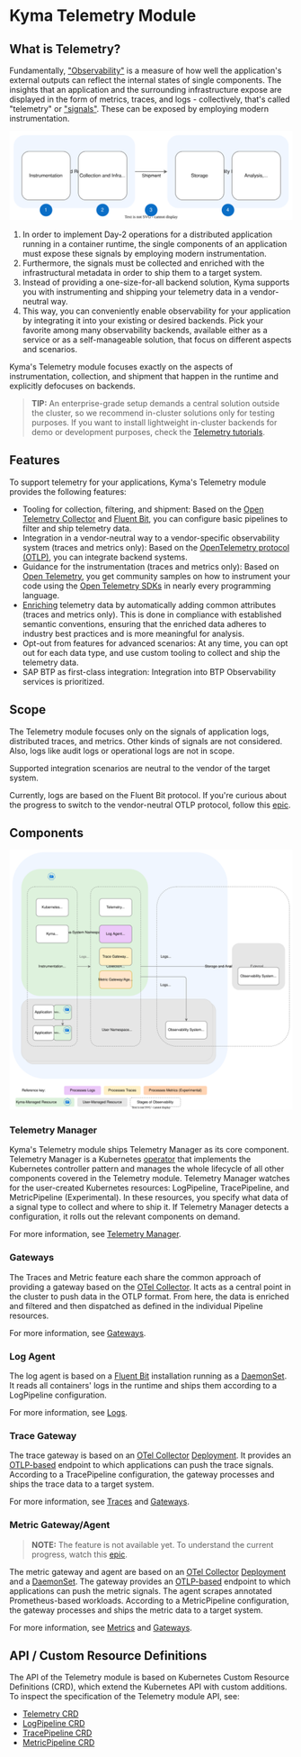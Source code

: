 
# Kyma Telemetry Module

## What is Telemetry?

Fundamentally, ["Observability"](https://opentelemetry.io/docs/concepts/observability-primer/) is a measure of how well the application's external outputs can reflect the internal states of single components. The insights that an application and the surrounding infrastructure expose are displayed in the form of metrics, traces, and logs - collectively, that's called "telemetry" or ["signals"](https://opentelemetry.io/docs/concepts/signals/). These can be exposed by employing modern instrumentation.

![Stages of Observability](./assets/telemetry-stages.drawio.svg)

1. In order to implement Day-2 operations for a distributed application running in a container runtime, the single components of an application must expose these signals by employing modern instrumentation.
2. Furthermore, the signals must be collected and enriched with the infrastructural metadata in order to ship them to a target system.
3. Instead of providing a one-size-for-all backend solution, Kyma supports you with instrumenting and shipping your telemetry data in a vendor-neutral way.
4. This way, you can conveniently enable observability for your application by integrating it into your existing or desired backends. Pick your favorite among many observability backends, available either as a service or as a self-manageable solution, that focus on different aspects and scenarios.

Kyma's Telemetry module focuses exactly on the aspects of instrumentation, collection, and shipment that happen in the runtime and explicitly defocuses on backends.

> **TIP:** An enterprise-grade setup demands a central solution outside the cluster, so we recommend in-cluster solutions only for testing purposes. If you want to install lightweight in-cluster backends for demo or development purposes, check the [Telemetry tutorials](05-tutorials.md).

## Features

To support telemetry for your applications, Kyma's Telemetry module provides the following features:

- Tooling for collection, filtering, and shipment: Based on the [Open Telemetry Collector](https://opentelemetry.io/docs/collector/) and [Fluent Bit](https://fluentbit.io/), you can configure basic pipelines to filter and ship telemetry data.
- Integration in a vendor-neutral way to a vendor-specific observability system (traces and metrics only): Based on the [OpenTelemetry protocol (OTLP)](https://opentelemetry.io/docs/reference/specification/protocol/), you can integrate backend systems.
- Guidance for the instrumentation (traces and metrics only): Based on [Open Telemetry](https://opentelemetry.io/), you get community samples on how to instrument your code using the [Open Telemetry SDKs](https://opentelemetry.io/docs/instrumentation/) in nearly every programming language.
- [Enriching](#automatic-telemetry-enrichment) telemetry data by automatically adding common attributes (traces and metrics only). This is done in compliance with established semantic conventions, ensuring that the enriched data adheres to industry best practices and is more meaningful for analysis.
- Opt-out from features for advanced scenarios: At any time, you can opt out for each data type, and use custom tooling to collect and ship the telemetry data.
- SAP BTP as first-class integration: Integration into BTP Observability services is prioritized.

## Scope

The Telemetry module focuses only on the signals of application logs, distributed traces, and metrics. Other kinds of signals are not considered. Also, logs like audit logs or operational logs are not in scope.

Supported integration scenarios are neutral to the vendor of the target system.

Currently, logs are based on the Fluent Bit protocol. If you're curious about the progress to switch to the vendor-neutral OTLP protocol, follow this [epic](https://github.com/kyma-project/kyma/issues/16307).

## Components

![Components](./assets/telemetry-components.drawio.svg)

### Telemetry Manager

Kyma's Telemetry module ships Telemetry Manager as its core component. Telemetry Manager is a Kubernetes [operator](https://kubernetes.io/docs/concepts/extend-kubernetes/operator/) that implements the Kubernetes controller pattern and manages the whole lifecycle of all other components covered in the Telemetry module. Telemetry Manager watches for the user-created Kubernetes resources: LogPipeline, TracePipeline, and MetricPipeline (Experimental). In these resources, you specify what data of a signal type to collect and where to ship it.
If Telemetry Manager detects a configuration, it rolls out the relevant components on demand.

For more information, see [Telemetry Manager](01-manager.md).

### Gateways

The Traces and Metric feature each share the common approach of providing a gateway based on the [OTel Collector](https://opentelemetry.io/docs/collector/). It acts as a central point in the cluster to push data in the OTLP format. From here, the data is enriched and filtered and then dispatched as defined in the individual Pipeline resources.

For more information, see [Gateways](gateways.md).

### Log Agent

The log agent is based on a [Fluent Bit](https://fluentbit.io/) installation running as a [DaemonSet](https://kubernetes.io/docs/concepts/workloads/controllers/daemonset/). It reads all containers' logs in the runtime and ships them according to a LogPipeline configuration.

For more information, see [Logs](02-logs.md).

### Trace Gateway

The trace gateway is based on an [OTel Collector](https://opentelemetry.io/docs/collector/) [Deployment](https://kubernetes.io/docs/concepts/workloads/controllers/deployment/). It provides an [OTLP-based](https://opentelemetry.io/docs/reference/specification/protocol/) endpoint to which applications can push the trace signals. According to a TracePipeline configuration, the gateway processes and ships the trace data to a target system.

For more information, see [Traces](03-traces.md) and [Gateways](gateways.md).

### Metric Gateway/Agent

> **NOTE:** The feature is not available yet. To understand the current progress, watch this [epic](https://github.com/kyma-project/kyma/issues/13079).

The metric gateway and agent are based on an [OTel Collector](https://opentelemetry.io/docs/collector/) [Deployment](https://kubernetes.io/docs/concepts/workloads/controllers/deployment/) and a [DaemonSet](https://kubernetes.io/docs/concepts/workloads/controllers/daemonset/). The gateway provides an [OTLP-based](https://opentelemetry.io/docs/reference/specification/protocol/) endpoint to which applications can push the metric signals. The agent scrapes annotated Prometheus-based workloads. According to a MetricPipeline configuration, the gateway processes and ships the metric data to a target system.

For more information, see [Metrics](04-metrics.md) and [Gateways](gateways.md).

## API / Custom Resource Definitions

The API of the Telemetry module is based on Kubernetes Custom Resource Definitions (CRD), which extend the Kubernetes API with custom additions. To inspect the specification of the Telemetry module API, see:

- [Telemetry CRD](resources/01-telemetry.md)
- [LogPipeline CRD](resources/02-logpipeline.md)
- [TracePipeline CRD](resources/04-tracepipeline.md)
- [MetricPipeline CRD](resources/05-metricpipeline.md)
